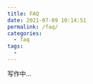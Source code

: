 ```yaml
---
title: FAQ
date: 2021-07-09 10:14:51
permalink: /faq/
categories:
  - faq
tags:
  - 
---
```

写作中...


<Vssue/>